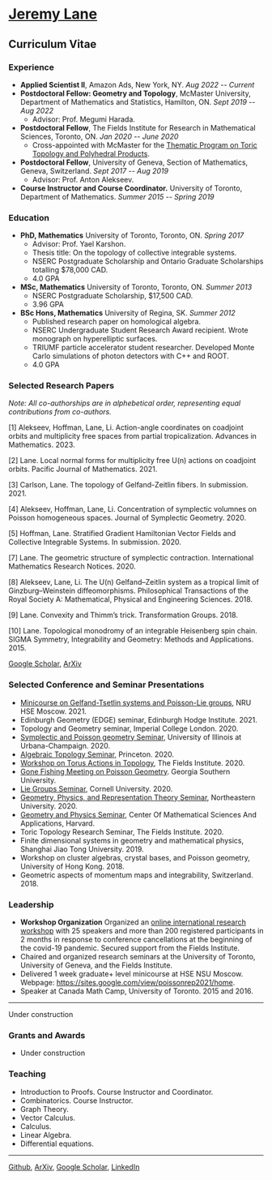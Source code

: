 # [Jeremy Lane](https://lanej5.github.io/)


## Curriculum Vitae


### Experience

- **Applied Scientist II**, Amazon Ads, New York, NY. *Aug 2022 -- Current*
- **Postdoctoral Fellow: Geometry and Topology**, McMaster University, Department of Mathematics and Statistics, Hamilton, ON. *Sept 2019 -- Aug 2022*
    - Advisor: Prof. Megumi Harada.
- **Postdoctoral Fellow**, The Fields Institute for Research in Mathematical Sciences, Toronto, ON. *Jan 2020 -- June 2020*
    - Cross-appointed with McMaster for the [Thematic Program on Toric Topology and Polyhedral Products](http://www.fields.utoronto.ca/activities/19-20/toric).
- **Postdoctoral Fellow**, University of Geneva, Section of Mathematics, Geneva, Switzerland. *Sept 2017 -- Aug 2019*
    - Advisor: Prof. Anton Alekseev.
- **Course Instructor and Course Coordinator.** University of Toronto, Department of Mathematics. *Summer 2015 -- Spring 2019*

### Education

- **PhD, Mathematics** University of Toronto, Toronto, ON. *Spring 2017*
    - Advisor: Prof. Yael Karshon. 
    - Thesis title: On the topology of collective integrable systems.
    - NSERC Postgraduate Scholarship and Ontario Graduate Scholarships totalling $78,000 CAD.
    - 4.0 GPA
- **MSc, Mathematics** University of Toronto, Toronto, ON. *Summer 2013*
    - NSERC Postgraduate Scholarship, $17,500 CAD.
    - 3.96 GPA
- **BSc Hons, Mathematics** University of Regina, SK. *Summer 2012*
    - Published research paper on homological algebra.
    - NSERC Undergraduate Student Research Award recipient. Wrote monograph on hyperelliptic surfaces.
    - TRIUMF particle accelerator student researcher. Developed Monte Carlo simulations of photon detectors with C++ and ROOT.
    - 4.0 GPA

### Selected Research Papers

*Note: All co-authorships are in alphebetical order, representing equal contributions from co-authors.*

[1] Alekseev, Hoffman, Lane, Li. Action-angle coordinates on coadjoint orbits and multiplicity free spaces from partial tropicalization. Advances in Mathematics. 2023.

[2] Lane. Local normal forms for multiplicity free U(n) actions on coadjoint orbits. Pacific Journal of Mathematics. 2021.

[3] Carlson, Lane. The topology of Gelfand-Zeitlin fibers. In submission. 2021. 

[4] Alekseev, Hoffman, Lane, Li. Concentration of symplectic volumnes on Poisson homogeneous spaces. Journal of Symplectic Geometry. 2020.

[5] Hoffman, Lane. Stratified Gradient Hamiltonian Vector Fields and Collective Integrable Systems. In submission.
2020.

[7] Lane. The geometric structure of symplectic contraction. International Mathematics Research Notices. 2020.

[8] Alekseev, Lane, Li. The U(n) Gelfand–Zeitlin system as a tropical limit of Ginzburg–Weinstein diffeomorphisms. Philosophical Transactions of the Royal Society A: Mathematical, Physical and Engineering Sciences. 2018.

[9] Lane. Convexity and Thimm’s trick. Transformation Groups. 2018.

[10] Lane. Topological monodromy of an integrable Heisenberg spin chain. SIGMA Symmetry, Integrability and Geometry: Methods and Applications. 2015.

[Google Scholar](https://scholar.google.ca/citations?user=atcyxVwAAAAJ&hl=en), [ArXiv](https://arxiv.org/a/lane_j_2.html)


### Selected Conference and Seminar Presentations

- [Minicourse on Gelfand-Tsetlin systems and Poisson-Lie groups](https://sites.google.com/view/poissonrep2021/home), NRU HSE Moscow. 2021.
- Edinburgh Geometry (EDGE) seminar, Edinburgh Hodge Institute. 2021. 
- Topology and Geometry seminar, Imperial College London. 2020. 
- [Symplectic and Poisson geometry Seminar](https://sites.google.com/view/jpalmer/spg-seminar), University of Illinois at Urbana-Champaign. 2020. 
- [Algebraic Topology Seminar](https://www.math.princeton.edu/events/canonical-bases-toric-degenerations-and-collective-integrable-systems-2020-11-12t180000), Princeton. 2020.
- [Workshop on Torus Actions in Topology](http://www.fields.utoronto.ca/activities/19-20/toric-torus), The Fields Institute. 2020.
- [Gone Fishing Meeting on Poisson Geometry](https://sites.google.com/georgiasouthern.edu/gonefishing2020). Georgia Southern University.
- [Lie Groups Seminar](https://pi.math.cornell.edu/m/event-list-p/liegroups),  Cornell University. 2020.
- [Geometry, Physics, and Representation Theory Seminar](mathserver.neu.edu/~robin/Seminars/GPRT/index.html), Northeastern University. 2020.
-  [Geometry and Physics Seminar](https://cmsa.fas.harvard.edu/event/7-7-2020-geometry-and-physics-seminar/), Center Of Mathematical Sciences And Applications, Harvard.
- Toric Topology Research Seminar, The Fields Institute. 2020.
- Finite dimensional systems in geometry and mathematical physics, Shanghai Jiao Tong University. 2019.
- Workshop on cluster algebras, crystal bases, and Poisson geometry, University of Hong Kong. 2018.
- Geometric aspects of momentum maps and integrability, Switzerland. 2018.

### Leadership

- **Workshop Organization** Organized an [online international research workshop](http://www.fields.utoronto.ca/activities/19-20/lie-theory) with 25 speakers and more than 200 registered
participants in 2 months in response to conference cancellations at the beginning of the covid-19 pandemic. Secured support from the Fields Institute. 
- Chaired and organized research seminars at the University of Toronto, University of Geneva, and the Fields Institute.
- Delivered 1 week graduate+ level minicourse at HSE NSU Moscow. Webpage: https://sites.google.com/view/poissonrep2021/home.
- Speaker at Canada Math Camp, University of Toronto.  2015 and 2016.

---

Under construction

### Grants and Awards

- Under construction

### Teaching

- Introduction to Proofs. Course Instructor and Coordinator. 
- Combinatorics. Course Instructor.
- Graph Theory.
- Vector Calculus. 
- Calculus.
- Linear Algebra. 
- Differential equations.

---

[Github](https://github.com/lanej5), [ArXiv](https://arxiv.org/a/lane_j_2.html), [Google Scholar](https://scholar.google.ca/citations?user=atcyxVwAAAAJ&hl=en), [LinkedIn](https://linkedin.com/in/lanej5)
